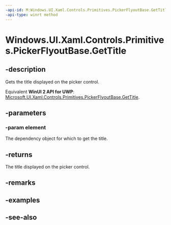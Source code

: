 ```yaml
---
-api-id: M:Windows.UI.Xaml.Controls.Primitives.PickerFlyoutBase.GetTitle(Windows.UI.Xaml.DependencyObject)
-api-type: winrt method
---
```


<!-- Method syntax
public string GetTitle(Windows.UI.Xaml.DependencyObject element)
-->

# Windows.UI.Xaml.Controls.Primitives.PickerFlyoutBase.GetTitle

## -description
Gets the title displayed on the picker control.

Equivalent **WinUI 2 API for UWP**: [Microsoft.UI.Xaml.Controls.Primitives.PickerFlyoutBase.GetTitle](/windows/winui/api/microsoft.ui.xaml.controls.primitives.pickerflyoutbase.gettitle).

## -parameters
### -param element
The dependency object for which to get the title.

## -returns
The title displayed on the picker control.

## -remarks

## -examples

## -see-also
